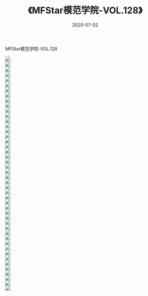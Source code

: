 ﻿---
layout: post
title:  《MFStar模范学院-VOL.128》
date:   2020-07-02
img: http://img.660000.xyz/Sharelink/网络美图/2020/MFStar模范学院-VOL.128/000.jpg
categories: [美女, 清纯, 唯美]
---

MFStar模范学院-VOL.128

  ![](http://img.660000.xyz/Sharelink/网络美图/2020/MFStar模范学院-VOL.128/001.jpg) <br> ![](http://img.660000.xyz/Sharelink/网络美图/2020/MFStar模范学院-VOL.128/002.jpg) <br> ![](http://img.660000.xyz/Sharelink/网络美图/2020/MFStar模范学院-VOL.128/003.jpg) <br> ![](http://img.660000.xyz/Sharelink/网络美图/2020/MFStar模范学院-VOL.128/004.jpg) <br> ![](http://img.660000.xyz/Sharelink/网络美图/2020/MFStar模范学院-VOL.128/005.jpg) <br> ![](http://img.660000.xyz/Sharelink/网络美图/2020/MFStar模范学院-VOL.128/006.jpg) <br> ![](http://img.660000.xyz/Sharelink/网络美图/2020/MFStar模范学院-VOL.128/007.jpg) <br> ![](http://img.660000.xyz/Sharelink/网络美图/2020/MFStar模范学院-VOL.128/008.jpg) <br> ![](http://img.660000.xyz/Sharelink/网络美图/2020/MFStar模范学院-VOL.128/009.jpg) <br> ![](http://img.660000.xyz/Sharelink/网络美图/2020/MFStar模范学院-VOL.128/010.jpg) <br> ![](http://img.660000.xyz/Sharelink/网络美图/2020/MFStar模范学院-VOL.128/011.jpg) <br> ![](http://img.660000.xyz/Sharelink/网络美图/2020/MFStar模范学院-VOL.128/012.jpg) <br> ![](http://img.660000.xyz/Sharelink/网络美图/2020/MFStar模范学院-VOL.128/013.jpg) <br> ![](http://img.660000.xyz/Sharelink/网络美图/2020/MFStar模范学院-VOL.128/014.jpg) <br> ![](http://img.660000.xyz/Sharelink/网络美图/2020/MFStar模范学院-VOL.128/015.jpg) <br> ![](http://img.660000.xyz/Sharelink/网络美图/2020/MFStar模范学院-VOL.128/016.jpg) <br> ![](http://img.660000.xyz/Sharelink/网络美图/2020/MFStar模范学院-VOL.128/017.jpg) <br> ![](http://img.660000.xyz/Sharelink/网络美图/2020/MFStar模范学院-VOL.128/018.jpg) <br> ![](http://img.660000.xyz/Sharelink/网络美图/2020/MFStar模范学院-VOL.128/019.jpg) <br> ![](http://img.660000.xyz/Sharelink/网络美图/2020/MFStar模范学院-VOL.128/020.jpg) <br> ![](http://img.660000.xyz/Sharelink/网络美图/2020/MFStar模范学院-VOL.128/021.jpg) <br> ![](http://img.660000.xyz/Sharelink/网络美图/2020/MFStar模范学院-VOL.128/022.jpg) <br> ![](http://img.660000.xyz/Sharelink/网络美图/2020/MFStar模范学院-VOL.128/023.jpg) <br> ![](http://img.660000.xyz/Sharelink/网络美图/2020/MFStar模范学院-VOL.128/024.jpg) <br> ![](http://img.660000.xyz/Sharelink/网络美图/2020/MFStar模范学院-VOL.128/025.jpg) <br> ![](http://img.660000.xyz/Sharelink/网络美图/2020/MFStar模范学院-VOL.128/026.jpg) <br> ![](http://img.660000.xyz/Sharelink/网络美图/2020/MFStar模范学院-VOL.128/027.jpg) <br> ![](http://img.660000.xyz/Sharelink/网络美图/2020/MFStar模范学院-VOL.128/028.jpg) <br> ![](http://img.660000.xyz/Sharelink/网络美图/2020/MFStar模范学院-VOL.128/029.jpg) <br> ![](http://img.660000.xyz/Sharelink/网络美图/2020/MFStar模范学院-VOL.128/030.jpg) <br> ![](http://img.660000.xyz/Sharelink/网络美图/2020/MFStar模范学院-VOL.128/031.jpg) <br> ![](http://img.660000.xyz/Sharelink/网络美图/2020/MFStar模范学院-VOL.128/032.jpg) <br> ![](http://img.660000.xyz/Sharelink/网络美图/2020/MFStar模范学院-VOL.128/033.jpg) <br> ![](http://img.660000.xyz/Sharelink/网络美图/2020/MFStar模范学院-VOL.128/034.jpg) <br> ![](http://img.660000.xyz/Sharelink/网络美图/2020/MFStar模范学院-VOL.128/035.jpg) <br> ![](http://img.660000.xyz/Sharelink/网络美图/2020/MFStar模范学院-VOL.128/036.jpg) <br> ![](http://img.660000.xyz/Sharelink/网络美图/2020/MFStar模范学院-VOL.128/037.jpg) <br> ![](http://img.660000.xyz/Sharelink/网络美图/2020/MFStar模范学院-VOL.128/038.jpg) <br> ![](http://img.660000.xyz/Sharelink/网络美图/2020/MFStar模范学院-VOL.128/039.jpg) <br> ![](http://img.660000.xyz/Sharelink/网络美图/2020/MFStar模范学院-VOL.128/040.jpg) <br> ![](http://img.660000.xyz/Sharelink/网络美图/2020/MFStar模范学院-VOL.128/041.jpg) <br> ![](http://img.660000.xyz/Sharelink/网络美图/2020/MFStar模范学院-VOL.128/042.jpg) <br> ![](http://img.660000.xyz/Sharelink/网络美图/2020/MFStar模范学院-VOL.128/043.jpg) <br> ![](http://img.660000.xyz/Sharelink/网络美图/2020/MFStar模范学院-VOL.128/044.jpg) <br> ![](http://img.660000.xyz/Sharelink/网络美图/2020/MFStar模范学院-VOL.128/045.jpg) <br> ![](http://img.660000.xyz/Sharelink/网络美图/2020/MFStar模范学院-VOL.128/046.jpg) <br>